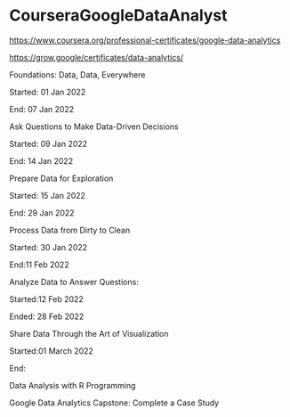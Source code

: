 # CourseraGoogleDataAnalyst

https://www.coursera.org/professional-certificates/google-data-analytics

https://grow.google/certificates/data-analytics/

Foundations: Data, Data, Everywhere 

Started: 01 Jan 2022

End: 07 Jan 2022

Ask Questions to Make Data-Driven Decisions

Started: 09 Jan 2022

End: 14 Jan 2022

Prepare Data for Exploration

Started: 15 Jan 2022

End: 29 Jan 2022

Process Data from Dirty to Clean

Started: 30 Jan 2022

End:11 Feb 2022

Analyze Data to Answer Questions:

Started:12 Feb 2022

Ended: 28 Feb 2022

Share Data Through the Art of Visualization 

Started:01 March 2022

End:

Data Analysis with R Programming 

Google D​ata Analytics Capstone: Complete a Case Study 
